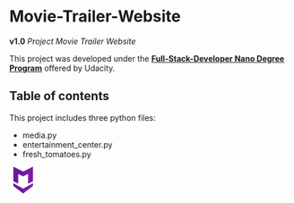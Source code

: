# Movie-Trailer-Website
**v1.0** *Project Movie Trailer Website*

This project was developed under the [**Full-Stack-Developer Nano Degree Program**](https://www.udacity.com/course/nd004) offered by Udacity.

**Table of contents**
-----------------------------------------------------------
This project includes three python files: 

- media.py
- entertainment_center.py 
- fresh_tomatoes.py

![alt text][logo]

[logo]: https://github.com/adam-p/markdown-here/raw/master/src/common/images/icon48.png "Logo Title Text 2"
